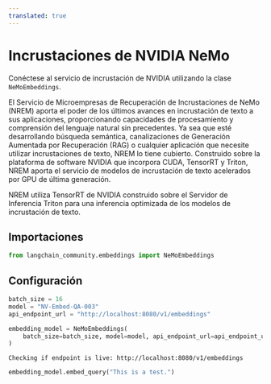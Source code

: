 ```yaml
---
translated: true
---
```


# Incrustaciones de NVIDIA NeMo

Conéctese al servicio de incrustación de NVIDIA utilizando la clase `NeMoEmbeddings`.

El Servicio de Microempresas de Recuperación de Incrustaciones de NeMo (NREM) aporta el poder de los últimos avances en incrustación de texto a sus aplicaciones, proporcionando capacidades de procesamiento y comprensión del lenguaje natural sin precedentes. Ya sea que esté desarrollando búsqueda semántica, canalizaciones de Generación Aumentada por Recuperación (RAG) o cualquier aplicación que necesite utilizar incrustaciones de texto, NREM lo tiene cubierto. Construido sobre la plataforma de software NVIDIA que incorpora CUDA, TensorRT y Triton, NREM aporta el servicio de modelos de incrustación de texto acelerados por GPU de última generación.

NREM utiliza TensorRT de NVIDIA construido sobre el Servidor de Inferencia Triton para una inferencia optimizada de los modelos de incrustación de texto.

## Importaciones

```python
from langchain_community.embeddings import NeMoEmbeddings
```

## Configuración

```python
batch_size = 16
model = "NV-Embed-QA-003"
api_endpoint_url = "http://localhost:8080/v1/embeddings"
```

```python
embedding_model = NeMoEmbeddings(
    batch_size=batch_size, model=model, api_endpoint_url=api_endpoint_url
)
```

```output
Checking if endpoint is live: http://localhost:8080/v1/embeddings
```

```python
embedding_model.embed_query("This is a test.")
```
